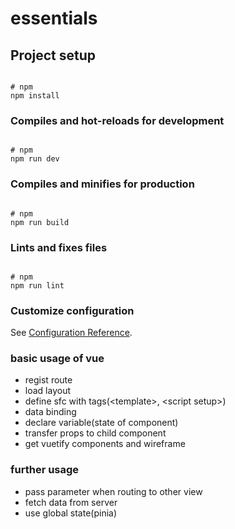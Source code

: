 # essentials

## Project setup

```

# npm
npm install
```

### Compiles and hot-reloads for development

```

# npm
npm run dev

```

### Compiles and minifies for production

```

# npm
npm run build

```

### Lints and fixes files

```

# npm
npm run lint

```

### Customize configuration

See [Configuration Reference](https://vitejs.dev/config/).

### basic usage of vue

- regist route
- load layout
- define sfc with tags\(\<template\>, \<script setup\>\)
- data binding
- declare variable(state of component)
- transfer props to child component
- get vuetify components and wireframe

### further usage

- pass parameter when routing to other view
- fetch data from server
- use global state(pinia)
